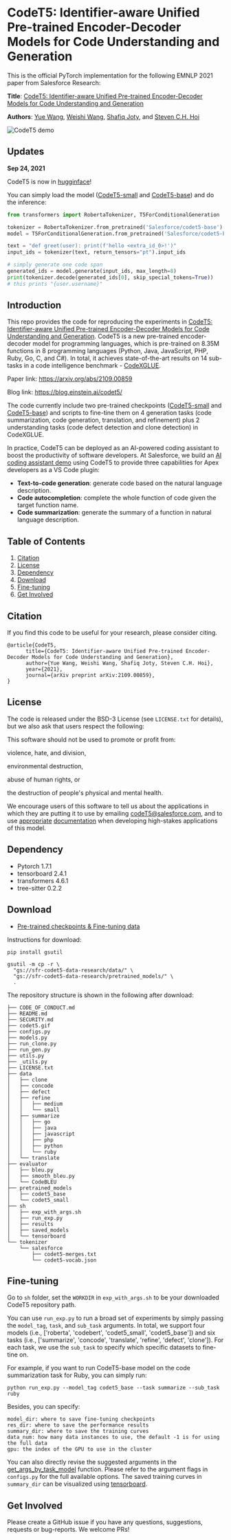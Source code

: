 # CodeT5: Identifier-aware Unified Pre-trained Encoder-Decoder Models for Code Understanding and Generation
This is the official PyTorch implementation for the following EMNLP 2021 paper from Salesforce Research: 

**Title**: [CodeT5: Identifier-aware Unified Pre-trained Encoder-Decoder Models for Code Understanding and Generation](https://arxiv.org/pdf/2109.00859.pdf) 

**Authors**: [Yue Wang](https://yuewang-cuhk.github.io/), [Weishi Wang](https://www.linkedin.com/in/weishi-wang/), [Shafiq Joty](https://raihanjoty.github.io/), and [Steven C.H. Hoi](https://sites.google.com/view/stevenhoi/home) 

![CodeT5 demo](codet5.gif)

## Updates
**Sep 24, 2021**

CodeT5 is now in [hugginface](https://huggingface.co/)!

You can simply load the model ([CodeT5-small](https://huggingface.co/Salesforce/codet5-small) and [CodeT5-base](https://huggingface.co/Salesforce/codet5-base)) and do the inference:

```python
from transformers import RobertaTokenizer, T5ForConditionalGeneration

tokenizer = RobertaTokenizer.from_pretrained('Salesforce/codet5-base')
model = T5ForConditionalGeneration.from_pretrained('Salesforce/codet5-base')

text = "def greet(user): print(f'hello <extra_id_0>!')"
input_ids = tokenizer(text, return_tensors="pt").input_ids

# simply generate one code span
generated_ids = model.generate(input_ids, max_length=8)
print(tokenizer.decode(generated_ids[0], skip_special_tokens=True))
# this prints "{user.username}"
```

## Introduction
This repo provides the code for reproducing the experiments in [CodeT5: Identifier-aware Unified Pre-trained Encoder-Decoder Models for Code Understanding and Generation](https://arxiv.org/pdf/2109.00859.pdf). 
CodeT5 is a new pre-trained encoder-decoder model for programming languages, which is pre-trained on 8.35M functions in 8 programming languages (Python, Java, JavaScript, PHP, Ruby, Go, C, and C#). 
In total, it achieves state-of-the-art results on 14 sub-tasks in a code intelligence benchmark - [CodeXGLUE](https://github.com/microsoft/CodeXGLUE). 

Paper link: https://arxiv.org/abs/2109.00859

Blog link: https://blog.einstein.ai/codet5/

The code currently include two pre-trained checkpoints ([CodeT5-small](https://huggingface.co/Salesforce/codet5-small) and [CodeT5-base](https://huggingface.co/Salesforce/codet5-base)) and scripts to fine-tine them on 4 generation tasks (code summarization, code generation, translation, and refinement) plus 2 understanding tasks (code defect detection and clone detection) in CodeXGLUE.

In practice, CodeT5 can be deployed as an AI-powered coding assistant to boost the productivity of software developers. 
At Salesforce, we build an [AI coding assistant demo](https://github.com/salesforce/CodeT5/raw/main/codet5.gif) using CodeT5 to provide three capabilities for Apex developers as a VS Code plugin:

- **Text-to-code generation**: generate code based on the natural language description.
- **Code autocompletion**: complete the whole function of code given the target function name.
- **Code summarization**: generate the summary of a function in natural language description.  

## Table of Contents

1. [Citation](#citation)
2. [License](#license)
3. [Dependency](#dependency)
4. [Download](#download)
5. [Fine-tuning](#fine-tuning)
6. [Get Involved](#get-involved)

## Citation
If you find this code to be useful for your research, please consider citing.
```
@article{CodeT5,
      title={CodeT5: Identifier-aware Unified Pre-trained Encoder-Decoder Models for Code Understanding and Generation}, 
      author={Yue Wang, Weishi Wang, Shafiq Joty, Steven C.H. Hoi},
      year={2021},
      journal={arXiv preprint arXiv:2109.00859},
}
```

## License
The code is released under the BSD-3 License (see `LICENSE.txt` for details), but we also ask that users respect the following:

This software should not be used to promote or profit from:

violence, hate, and division,

environmental destruction,

abuse of human rights, or 

the destruction of people's physical and mental health.

We encourage users of this software to tell us about the applications in which they are putting it to use by emailing codeT5@salesforce.com, and to use [appropriate](https://arxiv.org/abs/1810.03993) [documentation](https://www.partnershiponai.org/about-ml/) when developing high-stakes applications of this model.

## Dependency
- Pytorch 1.7.1
- tensorboard 2.4.1
- transformers 4.6.1
- tree-sitter 0.2.2 
 
## Download 
* [Pre-trained checkpoints & Fine-tuning data](https://console.cloud.google.com/storage/browser/sfr-codet5-data-research)

Instructions for download:
```
pip install gsutil

gsutil -m cp -r \
  "gs://sfr-codet5-data-research/data/" \
  "gs://sfr-codet5-data-research/pretrained_models/" \
  .
```

The repository structure is shown in the following after download:
```
├── CODE_OF_CONDUCT.md
├── README.md
├── SECURITY.md
├── codet5.gif
├── configs.py
├── models.py
├── run_clone.py
├── run_gen.py
├── utils.py
├── _utils.py
├── LICENSE.txt
├── data
│   ├── clone
│   ├── concode
│   ├── defect
│   ├── refine
│   │   ├── medium
│   │   └── small
│   ├── summarize
│   │   ├── go
│   │   ├── java
│   │   ├── javascript
│   │   ├── php
│   │   ├── python
│   │   └── ruby
│   └── translate
├── evaluator
│   ├── bleu.py
│   ├── smooth_bleu.py
│   └── CodeBLEU
├── pretrained_models
│   ├── codet5_base
│   └── codet5_small
├── sh
│   ├── exp_with_args.sh
│   ├── run_exp.py
│   ├── results
│   ├── saved_models
│   └── tensorboard
└── tokenizer
    └── salesforce
        ├── codet5-merges.txt
        └── codet5-vocab.json    
```

## Fine-tuning
Go to `sh` folder, set the `WORKDIR` in `exp_with_args.sh` to be your downloaded CodeT5 repository path.
 
You can use `run_exp.py` to run a broad set of experiments by simply passing the `model_tag`, `task`, and `sub_task` arguments. 
In total, we support four models (i.e., ['roberta', 'codebert', 'codet5_small', 'codet5_base']) and six tasks (i.e., ['summarize', 'concode', 'translate', 'refine', 'defect', 'clone']). 
For each task, we use the `sub_task` to specify which specific datasets to fine-tine on.
 
For example, if you want to run CodeT5-base model on the code summarization task for Ruby, you can simply run:
```
python run_exp.py --model_tag codet5_base --task summarize --sub_task ruby
```

Besides, you can specify:
```
model_dir: where to save fine-tuning checkpoints
res_dir: where to save the performance results 
summary_dir: where to save the training curves
data_num: how many data instances to use, the default -1 is for using the full data
gpu: the index of the GPU to use in the cluster
``` 
You can also directly revise the suggested arguments in the [get_args_by_task_model](https://github.com/salesforce/CodeT5/blob/4f8818aea1bf170f019381671087e4c4f9608005/sh/run_exp.py#L14) function. 
Please refer to the argument flags in `configs.py` for the full available options.
The saved training curves in `summary_dir` can be visualized using [tensorboard](https://pypi.org/project/tensorboard/).

## Get Involved

Please create a GitHub issue if you have any questions, suggestions, requests or bug-reports. 
We welcome PRs!

